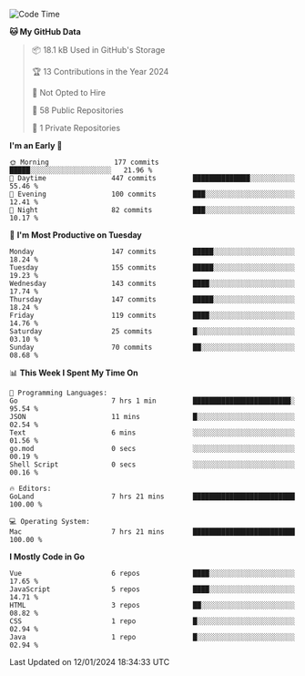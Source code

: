 <!--START_SECTION:waka-->
![Code Time](http://img.shields.io/badge/Code%20Time-957%20hrs%202%20mins-blue)

**🐱 My GitHub Data** 

> 📦 18.1 kB Used in GitHub's Storage 
 > 
> 🏆 13 Contributions in the Year 2024
 > 
> 🚫 Not Opted to Hire
 > 
> 📜 58 Public Repositories 
 > 
> 🔑 1 Private Repositories 
 > 
**I'm an Early 🐤** 

```text
🌞 Morning                177 commits         █████░░░░░░░░░░░░░░░░░░░░   21.96 % 
🌆 Daytime                447 commits         ██████████████░░░░░░░░░░░   55.46 % 
🌃 Evening                100 commits         ███░░░░░░░░░░░░░░░░░░░░░░   12.41 % 
🌙 Night                  82 commits          ███░░░░░░░░░░░░░░░░░░░░░░   10.17 % 
```
📅 **I'm Most Productive on Tuesday** 

```text
Monday                   147 commits         █████░░░░░░░░░░░░░░░░░░░░   18.24 % 
Tuesday                  155 commits         █████░░░░░░░░░░░░░░░░░░░░   19.23 % 
Wednesday                143 commits         ████░░░░░░░░░░░░░░░░░░░░░   17.74 % 
Thursday                 147 commits         █████░░░░░░░░░░░░░░░░░░░░   18.24 % 
Friday                   119 commits         ████░░░░░░░░░░░░░░░░░░░░░   14.76 % 
Saturday                 25 commits          █░░░░░░░░░░░░░░░░░░░░░░░░   03.10 % 
Sunday                   70 commits          ██░░░░░░░░░░░░░░░░░░░░░░░   08.68 % 
```


📊 **This Week I Spent My Time On** 

```text
💬 Programming Languages: 
Go                       7 hrs 1 min         ████████████████████████░   95.54 % 
JSON                     11 mins             █░░░░░░░░░░░░░░░░░░░░░░░░   02.54 % 
Text                     6 mins              ░░░░░░░░░░░░░░░░░░░░░░░░░   01.56 % 
go.mod                   0 secs              ░░░░░░░░░░░░░░░░░░░░░░░░░   00.19 % 
Shell Script             0 secs              ░░░░░░░░░░░░░░░░░░░░░░░░░   00.16 % 

🔥 Editors: 
GoLand                   7 hrs 21 mins       █████████████████████████   100.00 % 

💻 Operating System: 
Mac                      7 hrs 21 mins       █████████████████████████   100.00 % 
```

**I Mostly Code in Go** 

```text
Vue                      6 repos             ████░░░░░░░░░░░░░░░░░░░░░   17.65 % 
JavaScript               5 repos             ████░░░░░░░░░░░░░░░░░░░░░   14.71 % 
HTML                     3 repos             ██░░░░░░░░░░░░░░░░░░░░░░░   08.82 % 
CSS                      1 repo              █░░░░░░░░░░░░░░░░░░░░░░░░   02.94 % 
Java                     1 repo              █░░░░░░░░░░░░░░░░░░░░░░░░   02.94 % 
```




 Last Updated on 12/01/2024 18:34:33 UTC
<!--END_SECTION:waka-->
